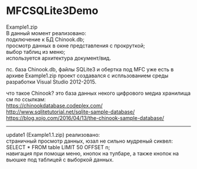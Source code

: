 <H1>MFCSQLite3Demo</H1>

Example1.zip<br>
В данный момент реализовано:<br>
подключение к БД Chinook.db;<br>
просмотр данных в окне представления с прокруткой;<br>
выбор таблиц из меню;<br>
используется архитектура документ/вид.<br>

пс. база Chinook.db, файлы SQLite3 и обертка под MFC уже есть в архиве Example1.zip
проект создавался с испльзованием среды разработки Visual Studio 2012-2015.<br>

что такое Chinook? это база данных некого цифрового медиа хранилища<br>
см по ссылкам:<br>
https://chinookdatabase.codeplex.com/<br>
http://www.sqlitetutorial.net/sqlite-sample-database/<br>
https://blog.xojo.com/2016/04/13/the-chinook-sample-database/<br>

----------------------------------------------------------------------------
update1 (Example1.1.zip) реализовано:<br>
страничный просмотр данных, юзал не сильно мудреный сиквел:<br>
SELECT * FROM table LIMIT 50 OFFSET n;<br>
навигация при помощи меню, кнопок на тулбаре, а также кнопок на вьюшке под таблицей с выборкой данных.<br>
 
